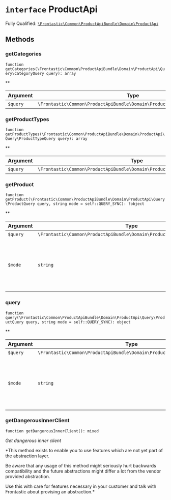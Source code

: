 # `interface`  ProductApi

Fully Qualified: [`\Frontastic\Common\ProductApiBundle\Domain\ProductApi`](../../../../src/php/ProductApiBundle/Domain/ProductApi.php)




## Methods

### getCategories

`function getCategories(\Frontastic\Common\ProductApiBundle\Domain\ProductApi\Query\CategoryQuery query): array`




**

Argument|Type|Default|Description
--------|----|-------|-----------
`$query`|`\Frontastic\Common\ProductApiBundle\Domain\ProductApi\Query\CategoryQuery`|``|

### getProductTypes

`function getProductTypes(\Frontastic\Common\ProductApiBundle\Domain\ProductApi\Query\ProductTypeQuery query): array`




**

Argument|Type|Default|Description
--------|----|-------|-----------
`$query`|`\Frontastic\Common\ProductApiBundle\Domain\ProductApi\Query\ProductTypeQuery`|``|

### getProduct

`function getProduct(\Frontastic\Common\ProductApiBundle\Domain\ProductApi\Query\ProductQuery query, string mode = self::QUERY_SYNC): ?object`




**

Argument|Type|Default|Description
--------|----|-------|-----------
`$query`|`\Frontastic\Common\ProductApiBundle\Domain\ProductApi\Query\ProductQuery`|``|
`$mode`|`string`|`self::QUERY_SYNC`|One of the QUERY_* connstants. Execute the query synchronously or asynchronously?

### query

`function query(\Frontastic\Common\ProductApiBundle\Domain\ProductApi\Query\ProductQuery query, string mode = self::QUERY_SYNC): object`




**

Argument|Type|Default|Description
--------|----|-------|-----------
`$query`|`\Frontastic\Common\ProductApiBundle\Domain\ProductApi\Query\ProductQuery`|``|
`$mode`|`string`|`self::QUERY_SYNC`|One of the QUERY_* connstants. Execute the query synchronously or asynchronously?

### getDangerousInnerClient

`function getDangerousInnerClient(): mixed`


*Get *dangerous* inner client*

*This method exists to enable you to use features which are not yet part
of the abstraction layer.

Be aware that any usage of this method might seriously hurt backwards
compatibility and the future abstractions might differ a lot from the
vendor provided abstraction.

Use this with care for features necessary in your customer and talk with
Frontastic about provising an abstraction.*


